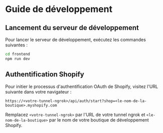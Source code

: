 # Guide de développement

## Lancement du serveur de développement

Pour lancer le serveur de développement, exécutez les commandes suivantes :

```bash
cd frontend
npm run dev
```

## Authentification Shopify

Pour initier le processus d'authentification OAuth de Shopify, visitez l'URL suivante dans votre navigateur :

```
https://<votre-tunnel-ngrok>/api/auth/start?shop=<le-nom-de-la-boutique>.myshopify.com
```

Remplacez `<votre-tunnel-ngrok>` par l'URL de votre tunnel ngrok et `<le-nom-de-la-boutique>` par le nom de votre boutique de développement Shopify.
